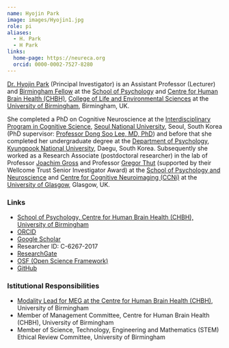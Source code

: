 ```yaml
---
name: Hyojin Park
image: images/Hyojin1.jpg
role: pi
aliases:
  - H. Park
  - H Park
links:
  home-page: https://neureca.org
  orcid: 0000-0002-7527-8280
---
```



[Dr. Hyojin Park](https://www.birmingham.ac.uk/staff/profiles/psychology/park-hyojin.aspx) (Principal Investigator) is an Assistant Professor (Lecturer) and [Birmingham Fellow](https://www.birmingham.ac.uk/staff/excellence/fellows/index.aspx) at the [School of Psychology](https://www.birmingham.ac.uk/schools/psychology/index.aspx) and [Centre for Human Brain Health (CHBH)](https://www.birmingham.ac.uk/research/centre-for-human-brain-health/index.aspx), [College of Life and Environmental Sciences](https://www.birmingham.ac.uk/university/colleges/les/index.aspx) at the [University of Birmingham](https://www.birmingham.ac.uk/index.aspx), Birmingham, UK.

She completed a PhD on Cognitive Neuroscience at the [Interdisciplinary Program in Cognitive Science](https://humanities.snu.ac.kr/en/academics/Interdisciplinary-Programs?deptidx=18), [Seoul National University](https://en.snu.ac.kr/), Seoul, South Korea (PhD supervisor: [Professor Dong Soo Lee, MD, PhD](https://snucm.elsevierpure.com/en/persons/y-lee-131)) and before that she completed her undergraduate degree at the [Department of Psychology](https://psy.knu.ac.kr/), [Kyungpook National University](https://en.knu.ac.kr/main/main.htm), Daegu, South Korea. Subsequently she worked as a Research Associate (postdoctoral researcher) in the lab of Professor [Joachim Gross](https://www.uni-muenster.de/OCCMuenster/members/joachim-gross.html) and Professor [Gregor Thut](https://www.gla.ac.uk/schools/psychologyneuroscience/staff/gregorthut/) (supported by their Wellcome Trust Senior Investigator Award) at the [School of Psychology and Neuroscience](https://www.gla.ac.uk/schools/psychologyneuroscience/) and [Centre for Cognitive Neuroimaging (CCNi)](https://www.gla.ac.uk/schools/psychologyneuroscience/research/ccni/) at the [University of Glasgow](https://www.gla.ac.uk/), Glasgow, UK.

### Links
- [School of Psychology, Centre for Human Brain Health (CHBH), University of Birmingham](https://www.birmingham.ac.uk/staff/profiles/psychology/park-hyojin.aspx)
- [ORCID](https://orcid.org/0000-0002-7527-8280)
- [Google Scholar](https://scholar.google.co.uk/citations?user=Vyn8xRQAAAAJ&hl=en)
- Researcher ID: C-6267-2017
- [ResearchGate](https://www.researchgate.net/profile/Hyojin-Park-7)
- [OSF (Open Science Framework)](https://osf.io/n6kfw/)
- [GitHub](https://github.com/hyojin-park-neuro)

### Istitutional Responsibilities
- [Modality Lead for MEG at the Centre for Human Brain Health (CHBH)](https://www.birmingham.ac.uk/research/centre-for-human-brain-health/chbh-research-facilities/meg.aspx), University of Birmingham
- Member of Management Committee, Centre for Human Brain Health (CHBH), University of Birmingham 
- Member of Science, Technology, Engineering and Mathematics (STEM) Ethical Review Committee, University of Birmingham
